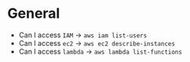 # General

- Can I access `IAM` -> `aws iam list-users`
- Can I access `ec2` -> `aws ec2 describe-instances`
- Can I access `lambda` -> `aws lambda list-functions`
